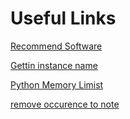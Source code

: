 # Useful Links
[Recommend Software](https://softwarerecs.stackexchange.com/)

[Gettin instance name](https://stackoverflow.com/questions/510972/getting-the-class-name-of-an-instance-in-python?rq=1)

[Python Memory Limist](https://stackoverflow.com/questions/855191/how-big-can-a-python-array-get)

[remove occurence to note](https://stackoverflow.com/questions/51518601/how-to-remove-every-occurrence-of-sub-list-from-list/51518663#51518663)
